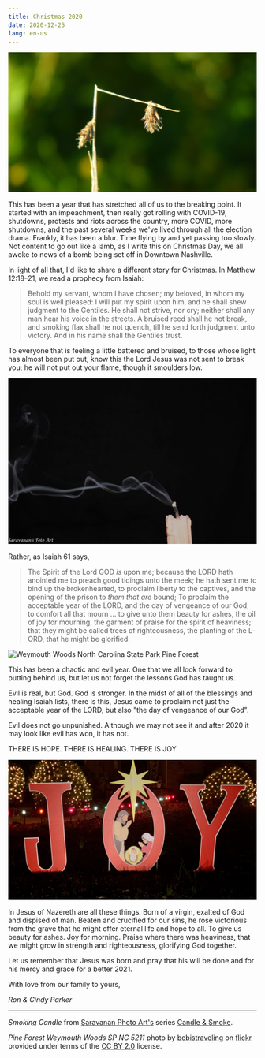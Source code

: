 ```yaml
---
title: Christmas 2020
date: 2020-12-25
lang: en-us
---
```


![An almost broken reed](./breaking-the-bruised-reed.jpg)

This has been a year that has stretched all of us to the breaking
point.  It started with an impeachment, then really got rolling with
COVID-19, shutdowns, protests and riots across the country, more
COVID, more shutdowns, and the past several weeks we've lived through
all the election drama.  Frankly, it has been a blur.  Time flying by
and yet passing too slowly.  Not content to go out like a lamb, as I
write this on Christmas Day, we all awoke to news of a bomb being set
off in Downtown Nashville.

In light of all that, I­'d like to share a different story for
Christmas.  In Matthew 12:18–21, we read a prophecy from Isaiah:

> Behold my servant, whom I have chosen; my beloved, in whom my soul
  is well pleased: I will put my spirit upon him, and he shall shew
  judgment to the Gentiles.  He shall not strive, nor cry; neither
  shall any man hear his voice in the streets.  A bruised reed shall
  he not break, and smoking flax shall he not quench, till he send
  forth judgment unto victory.  And in his name shall the Gentiles
  trust.

To everyone that is feeling a little battered and bruised, to those
whose light has almost been put out, know this the Lord Jesus was not
sent to break you; he will not put out your flame, though it smoulders
low.

![A candle whose wick is almost snuffed out](./Candle_White_Smoke.jpg)

Rather, as Isaiah 61 says,

> The Spirit of the Lord G­OD *is* upon me; because the L­ORD hath
  anointed me to preach good tidings unto the meek; he hath sent me to
  bind up the brokenhearted, to proclaim liberty to the captives, and
  the opening of the prison to *them that are* bound; To proclaim the
  acceptable year of the L­ORD, and the day of vengeance of our God;
  to comfort all that mourn ... to give unto them beauty for ashes,
  the oil of joy for mourning, the garment of praise for the spirit of
  heaviness; that they might be called trees of righteousness, the
  planting of the L­ORD, that he might be glorified.

![Weymouth Woods North Carolina State Park Pine
Forest](Pine_Forest_Weymouth_Woods_SP_NC_5211.jpg)

This has been a chaotic and evil year.  One that we all look forward to putting
behind us, but let us not forget the lessons God has taught us.

Evil is real, but God.  God is stronger.  In the midst of all of the
blessings and healing Isaiah lists, there is this, Jesus came to
proclaim not just the acceptable year of the L­ORD, but also "the day
of vengeance of our God".

Evil does not go unpunished.  Although we may not see it and after
2020 it may look like evil has won, it has not.

T­HERE IS H­OPE.  T­HERE IS H­EALING.  T­HERE IS J­OY.

![JOY Christmas Yard Display with Mary, Joseph and the Baby Jesus in the 'O' with the star above](./joy-16x9.jpeg)

In Jesus of Nazereth are all these things.  Born of a virgin, exalted
of God and dispised of man. Beaten and crucified for our sins, he rose
victorious from the grave that he might offer eternal life and hope to
all.  To give us beauty for ashes. Joy for morning. Praise where there
was heaviness, that we might grow in strength and righteousness,
glorifying God together.

Let us remember that Jesus was born and pray that his will be done and for his
mercy and grace for a better 2021.

With love from our family to yours,

<!-- markdownlint-disable-next-line MD036 -->
*Ron & Cindy Parker*

---

*Smoking Candle* from [Saravanan Photo Art's](https://photoartsaravanan.blogspot.com)
series [Candle & Smoke](https://photoartsaravanan.blogspot.com/2012/12/candle-smoke.html).

*Pine Forest Weymouth Woods SP NC 5211* photo by
[bobistraveling](https://www.flickr.com/photos/bobistraveling/6689471107)
on [flickr](https://www.flickr.com) provided under terms of the [CC BY
2.0](https://creativecommons.org/licenses/by/2.0/) license.
